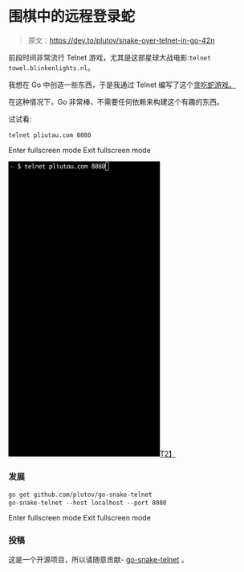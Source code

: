 # 围棋中的远程登录蛇

> 原文：<https://dev.to/plutov/snake-over-telnet-in-go-42n>

前段时间非常流行 Telnet 游戏，尤其是这部星球大战电影:`telnet towel.blinkenlights.nl`。

我想在 Go 中创造一些东西，于是我通过 Telnet 编写了这个[贪吃蛇游戏。](https://github.com/plutov/go-snake-telnet)

在这种情况下，Go 非常棒，不需要任何依赖来构建这个有趣的东西。

试试看:

```
telnet pliutau.com 8080 
```

Enter fullscreen mode Exit fullscreen mode

[![go-snake-telnet](img/63c5dc0a8128ae8237bc426ea58ddcb6.png)T2】](https://res.cloudinary.com/practicaldev/image/fetch/s--uE2V45TJ--/c_limit%2Cf_auto%2Cfl_progressive%2Cq_66%2Cw_880/http://pliutau.com/go-snake-telnet.gif)

### 发展

```
go get github.com/plutov/go-snake-telnet
go-snake-telnet --host localhost --port 8080 
```

Enter fullscreen mode Exit fullscreen mode

### 投稿

这是一个开源项目，所以请随意贡献- [go-snake-telnet](https://github.com/plutov/go-snake-telnet) 。
